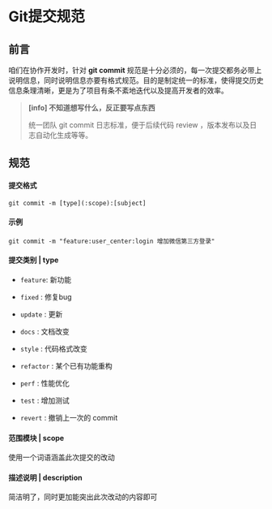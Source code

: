 # Git提交规范

## 前言


咱们在协作开发时，针对 **git commit** 规范是十分必须的，每一次提交都务必带上说明信息，同时说明信息亦要有格式规范。目的是制定统一的标准，使得提交历史信息条理清晰，更是为了项目有条不紊地迭代以及提高开发者的效率。

> **[info] 不知道想写什么，反正要写点东西**
>
> 统一团队 git commit 日志标准，便于后续代码 review ，版本发布以及日志自动化生成等等。

## 规范

#### 提交格式

```shell
git commit -m [type](:scope):[subject]
```

#### 示例

```shell
git commit -m "feature:user_center:login 增加微信第三方登录"
```

#### 提交类别 | type

- `feature`: 新功能

- `fixed` : 修复bug

- `update` : 更新

- `docs` : 文档改变

- `style` : 代码格式改变

- `refactor` : 某个已有功能重构

- `perf` : 性能优化

- `test` : 增加测试

- `revert` : 撤销上一次的 commit

#### 范围模块 | scope

使用一个词语涵盖此次提交的改动

#### 描述说明 | description

简洁明了，同时更加能突出此次改动的内容即可
